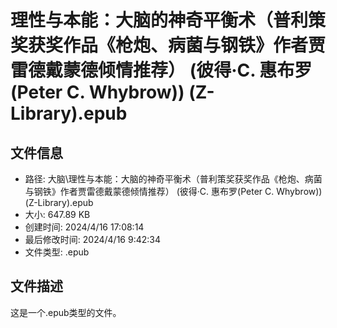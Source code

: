 ﻿# 理性与本能：大脑的神奇平衡术（普利策奖获奖作品《枪炮、病菌与钢铁》作者贾雷德戴蒙德倾情推荐） (彼得·C. 惠布罗(Peter C. Whybrow)) (Z-Library).epub

## 文件信息
- 路径: 大脑\理性与本能：大脑的神奇平衡术（普利策奖获奖作品《枪炮、病菌与钢铁》作者贾雷德戴蒙德倾情推荐） (彼得·C. 惠布罗(Peter C. Whybrow)) (Z-Library).epub
- 大小: 647.89 KB
- 创建时间: 2024/4/16 17:08:14
- 最后修改时间: 2024/4/16 9:42:34
- 文件类型: .epub

## 文件描述
这是一个.epub类型的文件。

